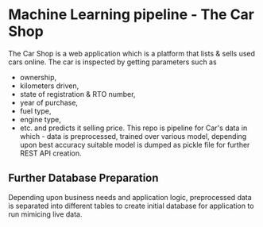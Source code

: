# Machine Learning pipeline - The Car Shop

The Car Shop is a web application which is a platform that lists & sells used cars online.
The car is inspected by getting parameters such as
  - ownership, 
  - kilometers driven, 
  - state of registration & RTO number, 
  - year of purchase,
  - fuel type,
  - engine type,
  - etc.
and predicts it selling price.
This repo is pipeline for Car's data in which - data is preprocessed, trained over various model, depending upon best accuracy suitable model is dumped as pickle file for further REST API creation.

## Further Database Preparation

Depending upon business needs and application logic, preprocessed data is separated into different tables to create initial database for application to run mimicing live data.

